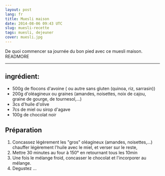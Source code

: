 ```yaml
---
layout: post
lang: fr
title: Muesli maison
date: 2014-08-06 09:43 UTC
slug: muesli-recette
tags: muesli, dejeuner
cover: muesli.jpg
---
```


De quoi commencer sa journée du bon pied avec ce muesli maison.
READMORE

---

## ingrédient: 

* 500g de flocons d'avoine ( ou autre sans gluten (quinoa, riz, sarrasin))
* 200g d'oléagineux ou graines (amandes, noisettes, noix de cajou, graine de gourge, de tournesol,...)
* 3cs d'huile d'olive
* 7cs de miel ou sirop d'agave
* 100g de chocolat noir

## Préparation

1. Concassez légèrement les "gros" oléagineux (amandes, noisettes,...)
chauffer légèrement l'huile avec le miel, et verser sur le reste, 
2. Mettre 30 minutes au four à 150° en retournant tous les 10min
3. Une fois le mélange froid, concasser le chocolat et l'incorporer au mélange.
4. Degustez ...